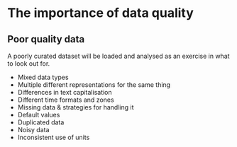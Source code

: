 # The importance of data quality

## Poor quality data
A poorly curated dataset will be loaded and analysed as an exercise in what to look out for. 

- Mixed data types
- Multiple different representations for the same thing
- Differences in text capitalisation
- Different time formats and zones
- Missing data & strategies for handling it
- Default values
- Duplicated data
- Noisy data
- Inconsistent use of units
